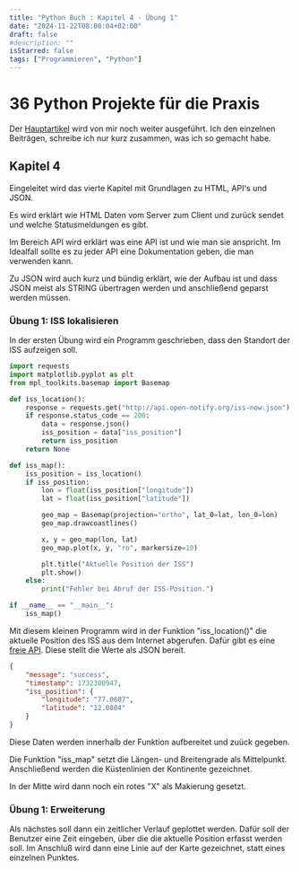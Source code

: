 ```yaml
---
title: "Python Buch : Kapitel 4 - Übung 1"
date: "2024-11-22T08:00:04+02:00"
draft: false
#description: ""
isStarred: false
tags: ["Programmieren", "Python"]
---
```

# 36 Python Projekte für die Praxis
Der [Hauptartikel](https://beckmann-md.de/posts/2024-11-07_python/#viertes-kapitel) wird von mir noch weiter ausgeführt.
Ich den einzelnen Beiträgen, schreibe ich nur kurz zusammen, was ich so gemacht habe.

## Kapitel 4
Eingeleitet wird das vierte Kapitel mit Grundlagen zu HTML, API's und JSON.

Es wird erklärt wie HTML Daten vom Server zum Client und zurück sendet und welche Statusmeldungen es gibt.

Im Bereich API wird erklärt was eine API ist und wie man sie anspricht. Im Idealfall sollte es zu jeder API eine Dokumentation geben, die man verwenden kann.

Zu JSON wird auch kurz und bündig erklärt, wie der Aufbau ist und dass JSON meist als STRING übertragen werden und anschließend geparst werden müssen.

### Übung 1: ISS lokalisieren
In der ersten Übung wird ein Programm geschrieben, dass den Standort der ISS aufzeigen soll.

```python
import requests
import matplotlib.pyplot as plt
from mpl_toolkits.basemap import Basemap

def iss_location():
    response = requests.get("http://api.open-notify.org/iss-now.json")
    if response.status_code == 200:
        data = response.json()
        iss_position = data["iss_position"]
        return iss_position
    return None

def iss_map():
    iss_position = iss_location()
    if iss_position:
        lon = float(iss_position["longitude"])
        lat = float(iss_position["latitude"])

        geo_map = Basemap(projection="ortho", lat_0=lat, lon_0=lon)
        geo_map.drawcoastlines()

        x, y = geo_map(lon, lat)
        geo_map.plot(x, y, "ro", markersize=10)

        plt.title("Aktuelle Position der ISS")
        plt.show()
    else:
        print("Fehler bei Abruf der ISS-Position.")

if __name__ == "__main__":
    iss_map()
```

Mit diesem kleinen Programm wird in der Funktion "iss_location()" die aktuelle Position des ISS aus dem Internet abgerufen.
Dafür gibt es eine [freie API](http://api.open-notify.org/iss-now.json). Diese stellt die Werte als JSON bereit.

```json
{
	"message": "success",
	"timestamp": 1732300947,
	"iss_position": {
		"longitude": "77.0607",
		"latitude": "12.0804"
	}
}
```

Diese Daten werden innerhalb der Funktion aufbereitet und zuück gegeben.

Die Funktion "iss_map" setzt die Längen- und Breitengrade als Mittelpunkt.
Anschließend werden die Küstenlinien der Kontinente gezeichnet.

In der Mitte wird dann noch ein rotes "X" als Makierung gesetzt.

### Übung 1: Erweiterung
Als nächstes soll dann ein zeitlicher Verlauf geplottet werden.
Dafür soll der Benutzer eine Zeit eingeben, über die die aktuelle Position erfasst werden soll.
Im Anschluß wird dann eine Linie auf der Karte gezeichnet, statt eines einzelnen Punktes.
